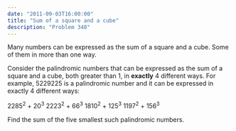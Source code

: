```yaml
---
date: "2011-09-03T16:00:00"
title: "Sum of a square and a cube"
description: "Problem 348"
---
```


<p>Many numbers can be expressed as the sum of a square and a cube. Some of them in more than one way.</p>
<p>Consider the palindromic numbers that can be expressed as the sum of a square and a cube, both greater than 1, in <b>exactly</b> 4 different ways.
For example, 5229225 is a palindromic number and it can be expressed in exactly 4 different ways:</p>
<p>2285<sup>2</sup> + 20<sup>3</sup>
2223<sup>2</sup> + 66<sup>3</sup>
1810<sup>2</sup> + 125<sup>3</sup>
1197<sup>2</sup> + 156<sup>3</sup></p>
<p>Find the sum of the five smallest such palindromic numbers.</p>

